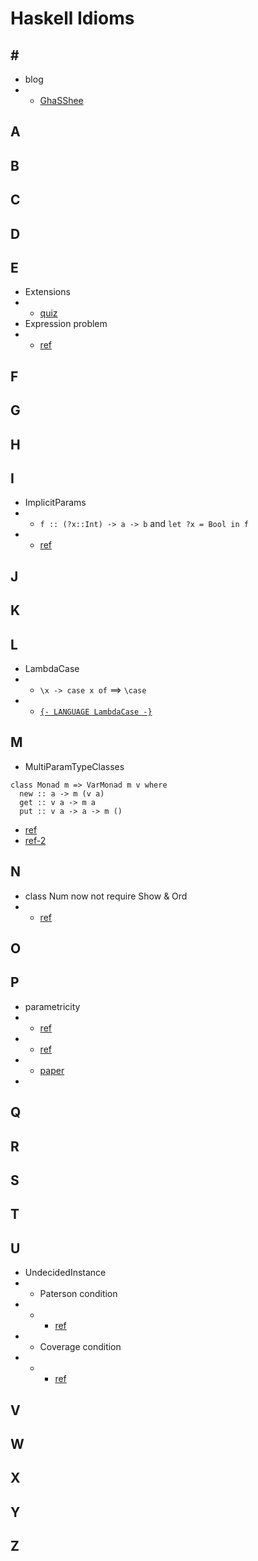 # Haskell Idioms

## \#
* blog
* + [GhaSShee](https://ghassheee.github.io/)

## A


## B



## C


## D



## E
* Extensions
* + [quiz](https://codegolf.stackexchange.com/questions/153744/wait-what-language-is-this)
* Expression problem
* + [ref](https://eli.thegreenplace.net/2016/the-expression-problem-and-its-solutions/)


## F



## G


## H



## I
* ImplicitParams
* + `f :: (?x::Int) -> a -> b`  and `let ?x = Bool in f`
* + [ref](https://stackoverflow.com/questions/11141600/implicit-parameter-and-function)


## J



## K


## L
* LambdaCase
* + `\x -> case x of` ==> `\case`
* + [`{- LANGUAGE LambdaCase -}`](http://storm-country.com/blog/LambdaCase)


## M
* MultiParamTypeClasses
```
class Monad m => VarMonad m v where
  new :: a -> m (v a)
  get :: v a -> m a
  put :: v a -> a -> m ()
```
* [ref](https://wiki.haskell.org/Multi-parameter_type_class)
* [ref-2](https://ocharles.org.uk/blog/posts/2014-12-13-multi-param-type-classes.html)


## N
* class Num now not require Show & Ord
* + [ref](https://stackoverflow.com/questions/46994665/typeclass-constraints-necessary-for-a-function-that-prints-integers-not-greater)


## O


## P
* parametricity
* + [ref](https://www.well-typed.com/blog/2015/05/parametricity/)
* + [ref](https://www.well-typed.com/blog/2015/08/parametricity-part2/)
* + [paper](http://www.cs.bham.ac.uk/~udr/papers/logical-relations-and-parametricity.pdf)
* 



## Q



## R



## S



## T



## U
* UndecidedInstance
* + Paterson condition
* + - [ref](https://downloads.haskell.org/~ghc/latest/docs/html/users_guide/glasgow_exts.html#instance-termination)
* + Coverage condition
* + - [ref](https://stackoverflow.com/questions/13538937/the-coverage-condition-fails)


## V



## W



## X



## Y



## Z

